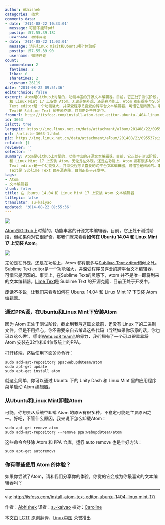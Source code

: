 ```yaml
---
author: Abhishek
categories: 技术
comments_data:
- date: '2014-08-22 10:33:01'
  message: 可惜不能转pdf
  postip: 157.55.39.187
  username: 微博评论
- date: '2014-08-22 11:03:01'
  message: 请问linux minit和Ubuntu哪个体验好
  postip: 157.55.39.90
  username: 微博评论
count:
  commentnum: 2
  favtimes: 2
  likes: 0
  sharetimes: 2
  viewnum: 26119
date: '2014-08-22 09:55:36'
editorchoice: false
excerpt: Atom是Github上时髦的，功能丰富的开源文本编辑器。目前，它正处于测试阶段，但如果你对它很好奇，那我们就来看看如何在 Ubuntu 14.04
  和 Linux Mint 17 上安装 Atom。无论是在外观，还是在功能上，Atom 都有很多与Sublime Text editor相似之处。Sublime
  Text editor是一个功能强大，并深受程序员喜爱的跨平台文本编辑器，可惜它是闭源的。事实上，在Sublime Text的灵感下，Atom 并不是唯一即将到来的文本编辑器。Lime
  Text是 Sublime Text 的开源克隆，目前正处于开发中。
fromurl: http://itsfoss.com/install-atom-text-editor-ubuntu-1404-linux-mint-17/
id: 3663
islctt: true
largepic: https://img.linux.net.cn/data/attachment/album/201408/22/095537six9y5xblvhgubuh.jpeg
url: /article-3663-1.html
pic: https://img.linux.net.cn/data/attachment/album/201408/22/095537six9y5xblvhgubuh.jpeg.thumb.jpg
related: []
reviewer: ''
selector: ''
summary: Atom是Github上时髦的，功能丰富的开源文本编辑器。目前，它正处于测试阶段，但如果你对它很好奇，那我们就来看看如何在 Ubuntu 14.04
  和 Linux Mint 17 上安装 Atom。无论是在外观，还是在功能上，Atom 都有很多与Sublime Text editor相似之处。Sublime
  Text editor是一个功能强大，并深受程序员喜爱的跨平台文本编辑器，可惜它是闭源的。事实上，在Sublime Text的灵感下，Atom 并不是唯一即将到来的文本编辑器。Lime
  Text是 Sublime Text 的开源克隆，目前正处于开发中。
tags:
- Atom
- 文本编辑器
thumb: false
title: 在 Ubuntu 14.04 和 Linux Mint 17 上安装 Atom 文本编辑器
titlepic: false
translator: su-kaiyao
updated: '2014-08-22 09:55:36'
---
```


[![](https://camo.githubusercontent.com/c28964e81de63a65aeda4500cbb8e880ae512d45/687474703a2f2f697473666f73732e697473666f73732e6e6574646e612d63646e2e636f6d2f77702d636f6e74656e742f75706c6f6164732f323031342f30382f496e7374616c6c5f41746f6d5f496e5f5562756e74755f4c696e75785f4d696e742e6a706567)](https://camo.githubusercontent.com/c28964e81de63a65aeda4500cbb8e880ae512d45/687474703a2f2f697473666f73732e697473666f73732e6e6574646e612d63646e2e636f6d2f77702d636f6e74656e742f75706c6f6164732f323031342f30382f496e7374616c6c5f41746f6d5f496e5f5562756e74755f4c696e75785f4d696e742e6a706567)


[Atom](https://atom.io/)是[Github](https://github.com/)上时髦的，功能丰富的开源文本编辑器。目前，它正处于测试阶段，但如果你对它很好奇，那我们就来看看**如何在 Ubuntu 14.04 和 Linux Mint 17 上安装 Atom。**


[![](https://camo.githubusercontent.com/e89d0b34e2d13bf8665cb01a666e56798a4ff5ad/687474703a2f2f697473666f73732e697473666f73732e6e6574646e612d63646e2e636f6d2f77702d636f6e74656e742f75706c6f6164732f323031342f30382f41746f6d5f456469746f722e6a706567)](https://camo.githubusercontent.com/e89d0b34e2d13bf8665cb01a666e56798a4ff5ad/687474703a2f2f697473666f73732e697473666f73732e6e6574646e612d63646e2e636f6d2f77702d636f6e74656e742f75706c6f6164732f323031342f30382f41746f6d5f456469746f722e6a706567)


无论是在外观，还是在功能上，Atom 都有很多与[Sublime Text editor](http://www.sublimetext.com/)相似之处。Sublime Text editor是一个功能强大，并深受程序员喜爱的跨平台文本编辑器，可惜它是闭源的。事实上，在Sublime Text的灵感下，Atom 并不是唯一即将到来的文本编辑器。[Lime Text](http://itsfoss.com/lime-text-open-source-alternative/)是 Sublime Text 的开源克隆，目前正处于开发中。


废话不多说，让我们来看看如何在 Ubuntu 14.04 和 Linux Mint 17 下安装 Atom 编辑器。


### 通过PPA源，在Ubuntu和Linux Mint下安装Atom


因为 Atom 正处于测试阶段，截止到我写这篇文章前，还没有 Linux 下的二进制文件。但是不用担心，你不需要亲自去编译这些代码（当然如果你乐意的话，你也可以这么做）。感谢[Webupd8 team’s](https://launchpad.net/~nilarimogard/+archive/ubuntu/webupd8)的努力，我们拥有了一个可以很容易将 Atom 安装在32位和64位系统上的PPA。


打开终端，然后使用下面的命令行：



```
sudo add-apt-repository ppa:webupd8team/atom
sudo apt-get update
sudo apt-get install atom

```

就这么简单，你可以通过 Ubuntu 下的 Unity Dash 和 Linux Mint 里的应用程序菜单启动 Atom 编辑器。


### 从Ubuntu和Linux Mint卸载Atom


可能，你想要从系统中卸载 Atom 的原因有很多种。不稳定可能是主要原因之一。好吧，不管什么原因，我来说下怎么卸载Atom：



```
sudo apt-get remove atom
sudo add-apt-repository --remove ppa:webupd8team/atom

```

这些命令会移除 Atom 和 PPA 仓库，运行 auto remove 也是个好方法：



```
sudo apt-get autoremove

```

### 你有哪些使用 Atom 的体验？


如果你尝试了Atom，请和我们分享你的体验。你觉的它会成为你最喜欢的文本编辑器吗？




---


via: <http://itsfoss.com/install-atom-text-editor-ubuntu-1404-linux-mint-17/>


作者：[Abhishek](http://itsfoss.com/author/Abhishek/) 译者：[su-kaiyao](https://github.com/su-kaiyao) 校对：[Caroline](https://github.com/carolinewuyan)


本文由 [LCTT](https://github.com/LCTT/TranslateProject) 原创翻译，[Linux中国](http://linux.cn/) 荣誉推出
